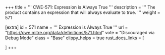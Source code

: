 +++
title = '''
CWE-571: Expression is Always True
'''
description	= '''
The product contains an expression that will always evaluate to true.
'''
weight = 571

[extra]
id = 571
name = '''
Expression is Always True
'''
url = "https://cwe.mitre.org/data/definitions/571.html"
vote = "Discouraged via Debug Mode"
class = "Base"
clippy_helps = true
rust_docs_links = [
	
]
+++
